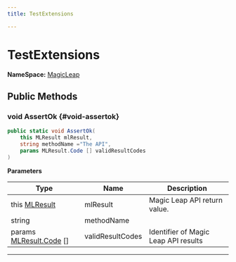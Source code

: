 ```yaml
---
title: TestExtensions

---
```


# TestExtensions



**NameSpace:** 
[MagicLeap](/versioned_docs/version-14-Jun-2023/unity-api/api/UnityEngine.XR.MagicLeap/UnityEngine.XR.MagicLeap.md) 








## Public Methods

### void AssertOk {#void-assertok}

```csharp
public static void AssertOk(
    this MLResult mlResult,
    string methodName ="The API",
    params MLResult.Code [] validResultCodes
)
```


**Parameters**

| Type | Name  | Description  | 
|--|--|--|
| this [MLResult](/versioned_docs/version-14-Jun-2023/unity-api/api/UnityEngine.XR.MagicLeap/UnityEngine.XR.MagicLeap.MLResult.md) |mlResult|Magic Leap API return value. |
| string |methodName||
| params [MLResult.Code](/versioned_docs/version-14-Jun-2023/unity-api/api/UnityEngine.XR.MagicLeap/UnityEngine.XR.MagicLeap.MLResult.md#enums-code) [] |validResultCodes|Identifier of Magic Leap API results |






-----------


